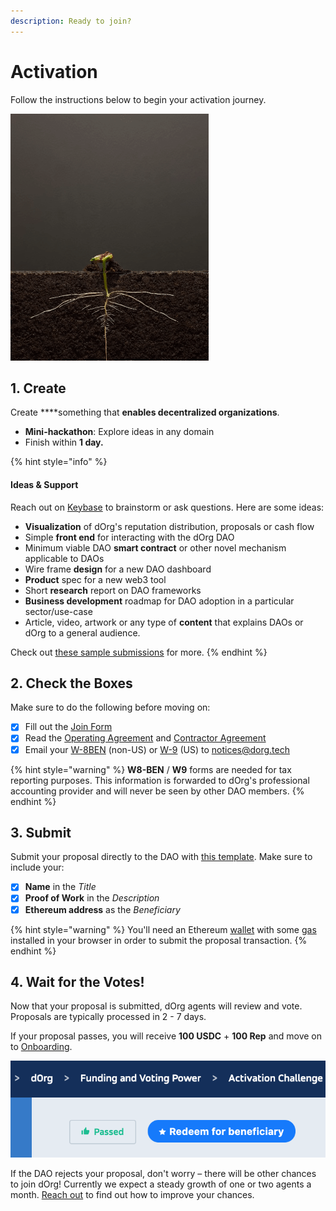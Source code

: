 ```yaml
---
description: Ready to join?
---
```


# Activation

Follow the instructions below to begin your activation journey.

![](../.gitbook/assets/plant2.gif)

## 1. Create

Create ****something that **enables decentralized organizations**.

* **Mini-hackathon**: Explore ideas in any domain 
* Finish within **1 day.**

{% hint style="info" %}
#### Ideas & Support

Reach out on [Keybase](https://keybase.io/team/dorg.membrane) to brainstorm or ask questions. Here are some ideas:

* **Visualization** of dOrg's reputation distribution, proposals or cash flow
* Simple **front end** for interacting with the dOrg DAO
* Minimum viable DAO **smart contract** or other novel mechanism applicable to DAOs
* Wire frame **design** for a new DAO dashboard
* **Product** spec for a new web3 tool
* Short **research** report on DAO frameworks
* **Business development** roadmap for DAO adoption in a particular sector/use-case
* Article, video, artwork or any type of **content** that explains DAOs or dOrg to a general audience.

Check out [these sample submissions](https://github.com/dOrgTech/activation-challenge-examples) for more.
{% endhint %}

## 2. Check the Boxes

Make sure to do the following before moving on: 

* [x] Fill out the [Join Form](https://dorg.tech/join/)
* [x] Read the [Operating Agreement](https://github.com/dOrgTech/Ecosystem/blob/master/legal/Operating_Agreement.pdf) and [Contractor Agreement](https://github.com/dOrgTech/Ecosystem/blob/master/legal/Contractor_Term_Sheet.pdf)
* [x] Email your [W-8BEN](https://www.irs.gov/pub/irs-pdf/fw8ben.pdf) \(non-US\) or [W-9](https://www.irs.gov/pub/irs-pdf/fw9.pdf) \(US\) to [notices@dorg.tech](mailto:notices@dorg.tech)

{% hint style="warning" %}
**W8-BEN** / **W9** forms are needed for tax reporting purposes. This information is forwarded to dOrg's professional accounting provider and will never be seen by other DAO members.
{% endhint %}

## 3. Submit

Submit your proposal directly to the DAO with [this template](https://tinyurl.com/ydy2pojc). Make sure to include your:

* [x] **Name** in the _Title_
* [x] **Proof of Work** in the _Description_
* [x] **Ethereum address** as the _Beneficiary_

{% hint style="warning" %}
You'll need an Ethereum [wallet](../glossary/web3.md#wallet) with some [gas](../glossary/web3.md#gas) installed in your browser in order to submit the proposal transaction.
{% endhint %}

## 4. Wait for the Votes!

Now that your proposal is submitted, dOrg agents will review and vote. Proposals are typically processed in 2 - 7 days. 

If your proposal passes, you will receive **100 USDC** + **100 Rep** and move on to [Onboarding](onboarding.md).

![Don&apos;t forget to Redeem your proposal after it passes!](../.gitbook/assets/screen-shot-2020-06-26-at-4.30.04-pm%20%281%29.png)

If the DAO rejects your proposal, don't worry – there will be other chances to join dOrg! Currently we expect a steady growth of one or two agents a month. [Reach out](https://keybase.io/team/dorg.membrane) to find out how to improve your chances.

